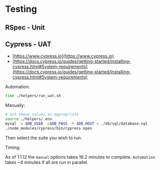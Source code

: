 # Testing

## RSpec - Unit

## Cypress - UAT

- [https://www.cypress.io](https://www.cypress.io)
- [https://docs.cypress.io/guides/getting-started/installing-cypress.html#System-requirements](https://docs.cypress.io/guides/getting-started/installing-cypress.html#System-requirements)

Automation:

```sh
time ./helpers/run_uat.sh
```

Manually:

```sh
# set these values as appropriate
source ./helpers/.env
mysql -u $DB_USER -p$DB_PASS -h $DB_HOST < ./db/sql/database.sql
./node_modules/cypress/bin/cypress open
```

Then select the suite you wish to run.

Timing:

As of 1.1.12 the `manual` options takes 16.2 minutes to complete. `Automation` takes ~4 minutes if all are run in parallel.
